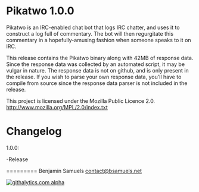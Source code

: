Pikatwo 1.0.0
=========
Pikatwo is an IRC-enabled chat bot that logs IRC chatter, and uses it to construct a log full of commentary. The bot will then regurgitate this commentary in a hopefully-amusing fashion when someone speaks to it on IRC.

This release contains the Pikatwo binary along with 42MB of response data. Since the response data was collected by an automated script, it may be vulgar in nature. The response data is not on github, and is only present in the release. If you wish to parse your own response data, you'll have to compile from source since the response data parser is not included in the release.

This project is licensed under the Mozilla Public Licence 2.0.
http://www.mozilla.org/MPL/2.0/index.txt

Changelog
=========
1.0.0:

-Release

=========
Benjamin Samuels
contact@bsamuels.net


[![githalytics.com alpha](https://cruel-carlota.pagodabox.com/bb50ff8874db722315a9ca4c8cab03f2 "githalytics.com")](http://githalytics.com/bsamuels453/Pikatwo)
